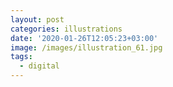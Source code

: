 ```yaml
---
layout: post
categories: illustrations
date: '2020-01-26T12:05:23+03:00'
image: /images/illustration_61.jpg
tags:
  - digital
---
```

